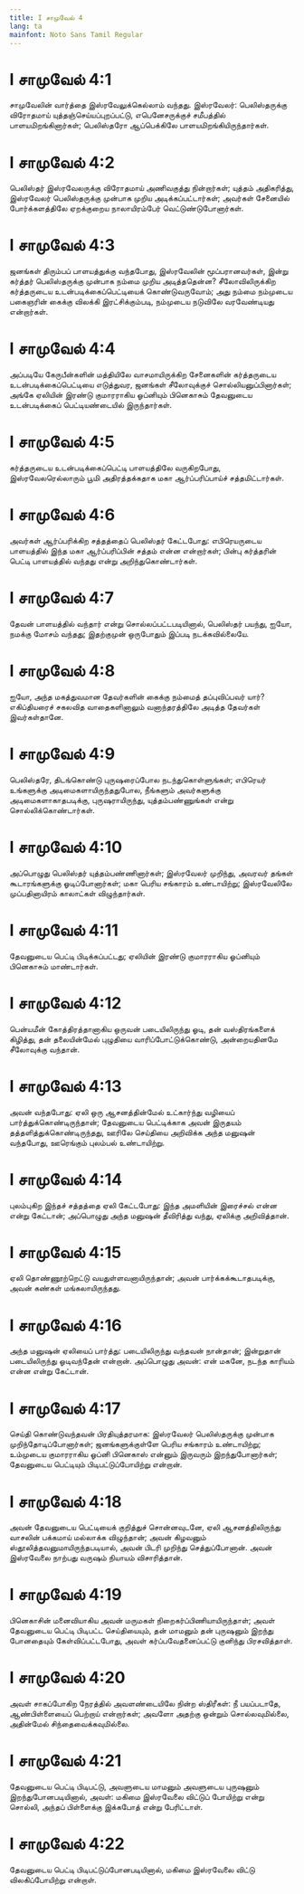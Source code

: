 ```yaml
---
title: I சாமுவேல் 4
lang: ta
mainfont: Noto Sans Tamil Regular
---
```


# I சாமுவேல் 4:1

சாமுவேலின் வார்த்தை இஸ்ரவேலுக்கெல்லாம் வந்தது. இஸ்ரவேலர்: பெலிஸ்தருக்கு விரோதமாய் யுத்தஞ்செய்யப்புறப்பட்டு, எபெனேசருக்குச் சமீபத்தில் பாளயமிறங்கினார்கள்; பெலிஸ்தரோ ஆப்பெக்கிலே பாளயமிறங்கியிருந்தார்கள்.

# I சாமுவேல் 4:2

பெலிஸ்தர் இஸ்ரவேலருக்கு விரோதமாய் அணிவகுத்து நின்றார்கள்; யுத்தம் அதிகரித்து, இஸ்ரவேலர் பெலிஸ்தருக்கு முன்பாக முறிய அடிக்கப்பட்டார்கள்; அவர்கள் சேனையில் போர்க்களத்திலே ஏறக்குறைய நாலாயிரம்பேர் வெட்டுண்டுபோனார்கள்.

# I சாமுவேல் 4:3

ஜனங்கள் திரும்பப் பாளயத்துக்கு வந்தபோது, இஸ்ரவேலின் மூப்பரானவர்கள், இன்று கர்த்தர் பெலிஸ்தருக்கு முன்பாக நம்மை முறிய அடித்ததென்ன? சீலோவிலிருக்கிற கர்த்தருடைய உடன்படிக்கைப்பெட்டியைக் கொண்டுவருவோம்; அது நம்மை நம்முடைய பகைஞரின் கைக்கு விலக்கி இரட்சிக்கும்படி, நம்முடைய நடுவிலே வரவேண்டியது என்றார்கள்.

# I சாமுவேல் 4:4

அப்படியே கேருபீன்களின் மத்தியிலே வாசமாயிருக்கிற சேனைகளின் கர்த்தருடைய உடன்படிக்கைப்பெட்டியை எடுத்துவர, ஜனங்கள் சீலோவுக்குச் சொல்லியனுப்பினார்கள்; அங்கே ஏலியின் இரண்டு குமாரராகிய ஓப்னியும் பினெகாசும் தேவனுடைய உடன்படிக்கைப் பெட்டியண்டையில் இருந்தார்கள்.

# I சாமுவேல் 4:5

கர்த்தருடைய உடன்படிக்கைப்பெட்டி பாளயத்திலே வருகிறபோது, இஸ்ரவேலரெல்லாரும் பூமி அதிரத்தக்கதாக மகா ஆர்ப்பரிப்பாய்ச் சத்தமிட்டார்கள்.

# I சாமுவேல் 4:6

அவர்கள் ஆர்ப்பரிக்கிற சத்தத்தைப் பெலிஸ்தர் கேட்டபோது: எபிரெயருடைய பாளயத்தில் இந்த மகா ஆர்ப்பரிப்பின் சத்தம் என்ன என்றார்கள்; பின்பு கர்த்தரின் பெட்டி பாளயத்தில் வந்தது என்று அறிந்துகொண்டார்கள்.

# I சாமுவேல் 4:7

தேவன் பாளயத்தில் வந்தார் என்று சொல்லப்பட்டபடியினால், பெலிஸ்தர் பயந்து, ஐயோ, நமக்கு மோசம் வந்தது; இதற்குமுன் ஒருபோதும் இப்படி நடக்கவில்லையே.

# I சாமுவேல் 4:8

ஐயோ, அந்த மகத்துவமான தேவர்களின் கைக்கு நம்மைத் தப்புவிப்பவர் யார்? எகிப்தியரைச் சகலவித வாதைகளினாலும் வனாந்தரத்திலே அடித்த தேவர்கள் இவர்கள்தானே.

# I சாமுவேல் 4:9

பெலிஸ்தரே, திடங்கொண்டு புருஷரைப்போல நடந்துகொள்ளுங்கள்; எபிரெயர் உங்களுக்கு அடிமைகளாயிருந்ததுபோல, நீங்களும் அவர்களுக்கு அடிமைகளாகாதபடிக்கு, புருஷராயிருந்து, யுத்தம்பண்ணுங்கள் என்று சொல்லிக்கொண்டார்கள்.

# I சாமுவேல் 4:10

அப்பொழுது பெலிஸ்தர் யுத்தம்பண்ணினார்கள்; இஸ்ரவேலர் முறிந்து, அவரவர் தங்கள் கூடாரங்களுக்கு ஓடிப்போனார்கள்; மகா பெரிய சங்காரம் உண்டாயிற்று; இஸ்ரவேலிலே முப்பதினாயிரம் காலாட்கள் விழுந்தார்கள்.

# I சாமுவேல் 4:11

தேவனுடைய பெட்டி பிடிக்கப்பட்டது; ஏலியின் இரண்டு குமாரராகிய ஓப்னியும் பினெகாசும் மாண்டார்கள்.

# I சாமுவேல் 4:12

பென்யமீன் கோத்திரத்தானாகிய ஒருவன் படையிலிருந்து ஓடி, தன் வஸ்திரங்களைக் கிழித்து, தன் தலையின்மேல் புழுதியை வாரிப்போட்டுக்கொண்டு, அன்றையதினமே சீலோவுக்கு வந்தான்.

# I சாமுவேல் 4:13

அவன் வந்தபோது: ஏலி ஒரு ஆசனத்தின்மேல் உட்கார்ந்து வழியைப் பார்த்துக்கொண்டிருந்தான்; தேவனுடைய பெட்டிக்காக அவன் இருதயம் தத்தளித்துக்கொண்டிருந்தது, ஊரிலே செய்தியை அறிவிக்க அந்த மனுஷன் வந்தபோது, ஊரெங்கும் புலம்பல் உண்டாயிற்று.

# I சாமுவேல் 4:14

புலம்புகிற இந்தச் சத்தத்தை ஏலி கேட்டபோது: இந்த அமளியின் இரைச்சல் என்ன என்று கேட்டான்; அப்பொழுது அந்த மனுஷன் தீவிரித்து வந்து, ஏலிக்கு அறிவித்தான்.

# I சாமுவேல் 4:15

ஏலி தொண்ணூற்றெட்டு வயதுள்ளவனாயிருந்தான்; அவன் பார்க்கக்கூடாதபடிக்கு, அவன் கண்கள் மங்கலாயிருந்தது.

# I சாமுவேல் 4:16

அந்த மனுஷன் ஏலியைப் பார்த்து: படையிலிருந்து வந்தவன் நான்தான்; இன்றுதான் படையிலிருந்து ஓடிவந்தேன் என்றான். அப்பொழுது அவன்: என் மகனே, நடந்த காரியம் என்ன என்று கேட்டான்.

# I சாமுவேல் 4:17

செய்தி கொண்டுவந்தவன் பிரதியுத்தரமாக: இஸ்ரவேலர் பெலிஸ்தருக்கு முன்பாக முறிந்தோடிப்போனார்கள்; ஜனங்களுக்குள்ளே பெரிய சங்காரம் உண்டாயிற்று; உம்முடைய குமாரராகிய ஓப்னி பினெகாஸ் என்னும் இருவரும் இறந்துபோனார்கள்; தேவனுடைய பெட்டியும் பிடிபட்டுப்போயிற்று என்றான்.

# I சாமுவேல் 4:18

அவன் தேவனுடைய பெட்டியைக் குறித்துச் சொன்னவுடனே, ஏலி ஆசனத்திலிருந்து வாசலின் பக்கமாய் மல்லாக்க விழுந்தான்; அவன் கிழவனும் ஸ்தூலித்தவனுமாயிருந்தபடியால், அவன் பிடரி முறிந்து செத்துப்போனான். அவன் இஸ்ரவேலை நாற்பது வருஷம் நியாயம் விசாரித்தான்.

# I சாமுவேல் 4:19

பினெகாசின் மனைவியாகிய அவன் மருமகள் நிறைகர்ப்பிணியாயிருந்தாள்; அவள் தேவனுடைய பெட்டி பிடிபட்ட செய்தியையும், தன் மாமனும் தன் புருஷனும் இறந்து போனதையும் கேள்விப்பட்டபோது, அவள் கர்ப்பவேதனைப்பட்டு குனிந்து பிரசவித்தாள்.

# I சாமுவேல் 4:20

அவள் சாகப்போகிற நேரத்தில் அவளண்டையிலே நின்ற ஸ்திரீகள்: நீ பயப்படாதே, ஆண்பிள்ளையைப் பெற்றாய் என்றார்கள்; அவளோ அதற்கு ஒன்றும் சொல்லவுமில்லை, அதின்மேல் சிந்தைவைக்கவுமில்லை.

# I சாமுவேல் 4:21

தேவனுடைய பெட்டி பிடிபட்டு, அவளுடைய மாமனும் அவளுடைய புருஷனும் இறந்துபோனபடியினால், அவள்: மகிமை இஸ்ரவேலை விட்டுப் போயிற்று என்று சொல்லி, அந்தப் பிள்ளைக்கு இக்கபோத் என்று பேரிட்டாள்.

# I சாமுவேல் 4:22

தேவனுடைய பெட்டி பிடிபட்டுப்போனபடியினால், மகிமை இஸ்ரவேலை விட்டு விலகிப்போயிற்று என்றாள்.

